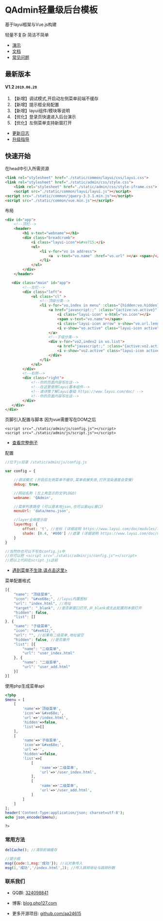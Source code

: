 # QAdmin轻量级后台模板

基于layui框架与Vue.js构建

轻量不复杂 简洁不简单

- [演示](http://demo.qadmin.net)
- [文档](http://docs.qadmin.net)
- [常见问题](http://docs.qadmin.net/1114310)

## 最新版本

####  **V1.2** `2019.06.28`

1. 【新增】调试模式,开启动左侧菜单前端不缓存
2. 【新增】提示框全局配置
3. 【新增】layui组件/模块等说明
4. 【优化】登录页快速进入后台演示
5. 【优化】左侧菜单支持新窗打开

- [更新日志](http://docs.qadmin.net/1104757)
- [升级指导](http://docs.qadmin.net/1141852)

## 快速开始


在head中引入所需资源

```html
<link rel="stylesheet" href="./static/common/layui/css/layui.css">
<link rel="stylesheet" href="./static/admin/css/style.css">
    <link rel="stylesheet" href="./static/admin/css/style-iframe.css">
    <script src="./static/common/layui/layui.js"></script>
<script src="./static/common/jquery-3.3.1.min.js"></script>
<script src="./static/common/vue.min.js"></script>
```

布局

```html
<div id="app">
    <!--顶栏-->
    <header>
        <h1 v-text="webname"></h1>
        <div class="breadcrumb">
            <i class="layui-icon">&#xe715;</i>
            <ul>
                <li v-for="vo in address">
                    <a  v-text="vo.name" :href="vo.url" ></a> <span>/</span>
                </li>
            </ul>
        </div>
    </header>

   <div class="main" id="app">
        <!--左栏-->
        <div class="left">
            <ul class="cl" >
                <!--顶级分类-->
                <li v-for="vo,index in menu" :class="{hidden:vo.hidden}">
                    <a href="javascript:;" :class="{active:vo.active}" @click="onActive(index)">
                        <i class="layui-icon" v-html="vo.icon"></i>
                        <span v-text="vo.name"></span>
                        <i class="layui-icon arrow" v-show="vo.url.length==0">&#xe61a;</i>
                        <i v-show="vo.active" class="layui-icon active">&#xe623;</i>
                    </a>
                    <!--子级分类-->
                    <div v-for="vo2,index2 in vo.list">
                        <a href="javascript:;" :class="{active:vo2.active}" @click="onActive(index,index2)" v-text="vo2.name"></a>
                        <i v-show="vo2.active" class="layui-icon active">&#xe623;</i>
                    </div>
                </li>
            </ul>
        </div>
        <!--右侧-->
        <div class="right">
            <!--你的页面内容写在这-->
            <!--在这里使用layui基本组件-->
            <!--请详情了解layui基础 https://www.layui.com/doc/ --> 
            <!--你的页面内容写在这-->
        </div>
   </div>
</div>
```


页脚引入配置与脚本 因为vue需要写在DOM之后


```haml
<script src="./static/admin/js/config.js"></script>
<script src="./static/admin/js/script.js"></script>
```

- [查看完整例子](base.html)

配置

```javascript
//位于js目录 /static/admin/js/config.js

var config = {

    //调试模式 (开启后左侧菜单不缓存,菜单收展失效,打开渲染速度会变慢)
    debug: true,

    //网站名称 (左上角显示的文字LOGO)
    webname: 'QAdmin',

    //菜单列表路径 (可以是本地json,也可以是api接口)
    menuUrl: 'data/menu.json',

    //layer全局提示层
    layerMsg: {
        offset: 't', //坐标 (详细说明 https://www.layui.com/doc/modules/layer.html#offset)
        shade: [0.4, '#000'] //遮罩 (详细说明 https://www.layui.com/doc/modules/layer.html#shade)
    }
}

//当然你也可以不写在config.js中
//你可以把 <script src="./static/admin/js/config.js"></script>
//把以上代码在script.js这前
```
- [遇到菜单不生效,请点击这里>](http://docs.qadmin.net/1114311)

菜单配置格式

```javascript
[{
    "name": "顶级菜单",
    "icon": "&#xe68e;", //layui内置图标
    "url": "index.html", //地址
    "target": "_blank", //是否新窗口打开,非_blank或无此配置则本窗打开
    "hidden": false, 
    "list": []
}, {
    "name": "子级菜单",
    "icon": "&#xe612;",
    "url": "", //如果有二级菜单,地址留空
    "hidden": false, //是否展开
    "list": [{
        "name": "二级菜单",
        "url": "user_index.html"
    }, {
        "name": "二级菜单",
        "url": "user_add.html"
    }]
}]
```
使用php生成菜单api
```php
<?php
$menu = [
    [
        'name'=>'顶级菜单',
        'icon'=>'&#xe68e;',
        'url'=>'/index.html',
        'hidden'=>false,
        'list'=>[]
    ],
    [
        'name'=>'子级菜单',
        'icon'=>'&#xe68e;',
        'url'=>'',
        'hidden'=>false,
        'list'=>[
            [
                'name'=>'二级菜单',
                'url'=>'/user_index.html',
            ],
            [
                'name'=>'二级菜单',
                'url'=>'/user_add.html',
            ]           
        ]
    ]
];
header('Content-Type:application/json; charset=utf-8');
echo json_encode($menu);

?>
```

### 常用方法
```javascript
delCache(); //清除前端缓存

//提示框
msg({code:1,msg:'成功'}); //以对象传入
msg(1,'成功','/index.html',2); //传入跳转地址与跳转秒数
```


### 联系我们

- QQ群: [324098841](http://shang.qq.com/wpa/qunwpa?idkey=6f5462146888da75feaaa1fe1ab3addfcea63f6454548238033c6a91fa610e4e)

- 博客: [blog.php127.com](http://blog.php127.com)

- 更多开源项目: [github.com/aa24615](https://github.com/aa24615)


